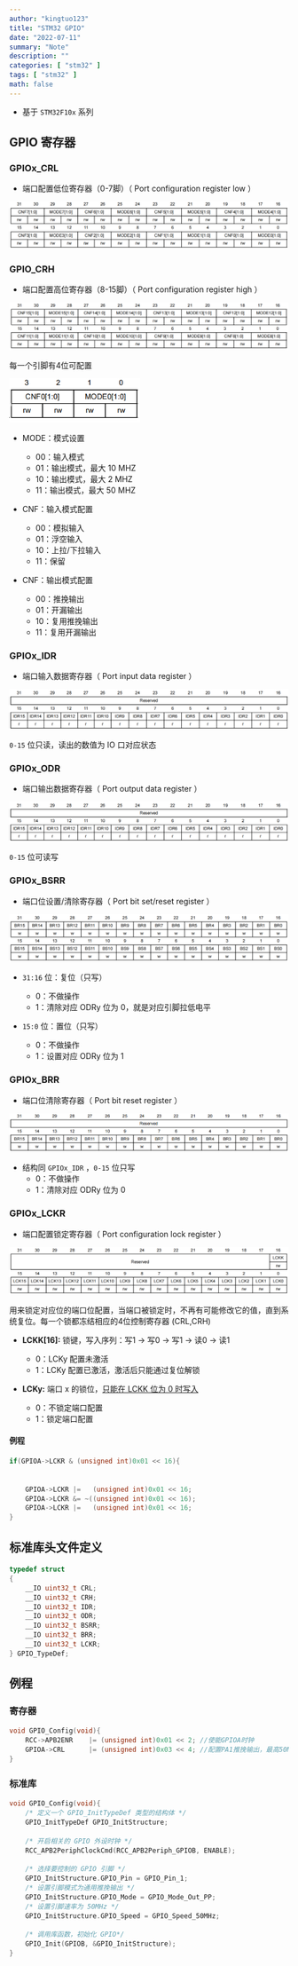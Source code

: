 ```yaml
---
author: "kingtuo123"
title: "STM32 GPIO"
date: "2022-07-11"
summary: "Note"
description: ""
categories: [ "stm32" ]
tags: [ "stm32" ]
math: false
---
```


- 基于 `STM32F10x` 系列

## GPIO 寄存器

###  GPIOx_CRL

- 端口配置低位寄存器（0-7脚）（ Port configuration register low ）

<div align="center">
    <img src="1.png" style="max-height:180px"></img>
</div>

### GPIO_CRH

- 端口配置高位寄存器（8-15脚）（ Port configuration register high ）

<div align="center">
    <img src="5.png" style="max-height:180px"></img>
</div>

每一个引脚有4位可配置

<div align="left">
    <img src="2.png" style="max-height:80px"></img>
</div>

- MODE：模式设置
  - 00：输入模式
  - 01：输出模式，最大 10 MHZ
  - 10：输出模式，最大 2 MHZ
  - 11：输出模式，最大 50 MHZ
  
- CNF：输入模式配置
  - 00：模拟输入
  - 01：浮空输入
  - 10：上拉/下拉输入
  - 11：保留

- CNF：输出模式配置
  - 00：推挽输出
  - 01：开漏输出
  - 10：复用推挽输出
  - 11：复用开漏输出

### GPIOx_IDR

- 端口输入数据寄存器（ Port input data register ）

<div align="center">
    <img src="3.png" style="max-height:180px"></img>
</div>

`0-15` 位只读，读出的数值为 IO 口对应状态

### GPIOx_ODR

- 端口输出数据寄存器（ Port output data register ）

<div align="center">
    <img src="3.png" style="max-height:180px"></img>
</div>

`0-15` 位可读写

### GPIOx_BSRR

- 端口位设置/清除寄存器（ Port bit set/reset register ）

<div align="center">
    <img src="4.png" style="max-height:180px"></img>
</div>

- `31:16` 位：复位（只写）
  - 0：不做操作
  - 1：清除对应 ODRy 位为 0，就是对应引脚拉低电平

- `15:0` 位：置位（只写）
  - 0：不做操作
  - 1：设置对应 ODRy 位为 1

### GPIOx_BRR

- 端口位清除寄存器（ Port bit reset register ）

<div align="center">
    <img src="7.png" style="max-height:180px"></img>
</div>

- 结构同 `GPIOx_IDR` ，`0-15` 位只写
  - 0：不做操作
  - 1：清除对应 ODRy 位为 0

### GPIOx_LCKR

- 端口配置锁定寄存器（ Port configuration lock register ）

<div align="center">
    <img src="8.png" style="max-height:180px"></img>
</div>

用来锁定对应位的端口位配置，当端口被锁定时，不再有可能修改它的值，直到系统复位。每一个锁都冻结相应的4位控制寄存器 (CRL,CRH)

- **LCKK[16]:** 锁键，写入序列：写1 -> 写0 -> 写1 -> 读0 -> 读1
  - 0：LCKy 配置未激活
  - 1：LCKy 配置已激活，激活后只能通过复位解锁

- **LCKy:** 端口 x 的锁位，<u>只能在 LCKK 位为 0 时写入</u>
  - 0：不锁定端口配置
  - 1：锁定端口配置

#### 例程

```c
if(GPIOA->LCKR & (unsigned int)0x01 << 16){
	

	GPIOA->LCKR |=   (unsigned int)0x01 << 16;
	GPIOA->LCKR &= ~((unsigned int)0x01 << 16);
	GPIOA->LCKR |=   (unsigned int)0x01 << 16;
}
```


## 标准库头文件定义

```c
typedef struct
{
	__IO uint32_t CRL;
	__IO uint32_t CRH;
	__IO uint32_t IDR;
	__IO uint32_t ODR;
	__IO uint32_t BSRR;
	__IO uint32_t BRR;
	__IO uint32_t LCKR;
} GPIO_TypeDef;
```

## 例程

### 寄存器

```c
void GPIO_Config(void){
	RCC->APB2ENR    |= (unsigned int)0x01 << 2; //使能GPIOA时钟
	GPIOA->CRL      |= (unsigned int)0x03 << 4; //配置PA1推挽输出，最高50MHZ
}
```

### 标准库

```c
void GPIO_Config(void){
	/* 定义一个 GPIO_InitTypeDef 类型的结构体 */
	GPIO_InitTypeDef GPIO_InitStructure;
    
	/* 开启相关的 GPIO 外设时钟 */
	RCC_APB2PeriphClockCmd(RCC_APB2Periph_GPIOB, ENABLE);
    
	/* 选择要控制的 GPIO 引脚 */
	GPIO_InitStructure.GPIO_Pin = GPIO_Pin_1;
	/* 设置引脚模式为通用推挽输出 */
	GPIO_InitStructure.GPIO_Mode = GPIO_Mode_Out_PP;
	/* 设置引脚速率为 50MHz */
	GPIO_InitStructure.GPIO_Speed = GPIO_Speed_50MHz;
    
	/* 调用库函数，初始化 GPIO*/
	GPIO_Init(GPIOB, &GPIO_InitStructure);
}
```

